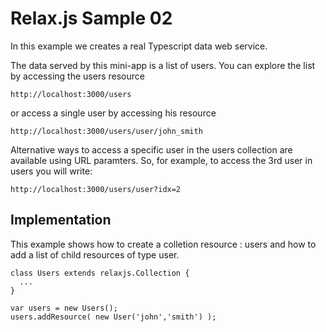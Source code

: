 Relax.js Sample 02
=======================================

In this example we creates a real Typescript data web service.

The data served by this mini-app is a list of users.
You can explore the list by accessing the users resource

```
http://localhost:3000/users
```

or access a single user by accessing his resource

```
http://localhost:3000/users/user/john_smith
```

Alternative ways to access a specific user in the users collection are available using URL paramters.
So, for example, to access the 3rd user in users you will write:

```
http://localhost:3000/users/user?idx=2
```

Implementation
------

This example shows how to create a colletion resource : users and how to
add a list of child resources of type user.

```
class Users extends relaxjs.Collection {
  ...
}

var users = new Users();
users.addResource( new User('john','smith') );
```
